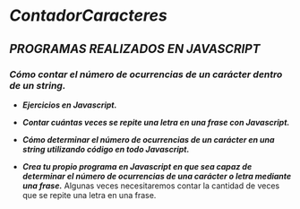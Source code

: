 # **_ContadorCaracteres_**

## **_PROGRAMAS REALIZADOS EN JAVASCRIPT_**

### **_Cómo contar el número de ocurrencias de un carácter dentro de un string._**

- **_Ejercicios en Javascript._**
  
- **_Contar cuántas veces se repite una letra en una frase con Javascript._**
  
- **_Cómo determinar el número de ocurrencias de un carácter en una string utilizando código en todo Javascript._**

- **_Crea tu propio programa en Javascript en que sea capaz de determinar el número de ocurrencias de una carácter o letra mediante una frase._**
Algunas veces necesitaremos contar la cantidad de veces que se repite una letra en una frase. 
